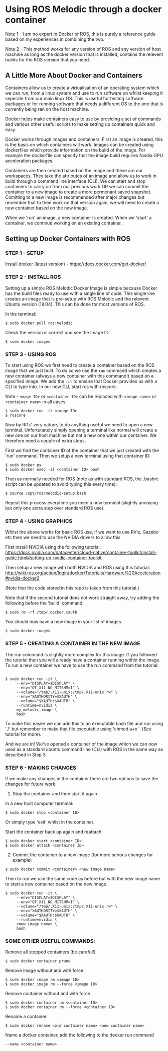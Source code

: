 # Using ROS Melodic through a docker container

Note 1 - I am no expert in Docker or ROS, this is purely a reference guide based on my experiences in combining the two.

Note 2 - This method works for any version of ROS and any version of host machine as long as the docker version that is installed, contains the relevent builds for the ROS version that you need.

## A Little More About Docker and Containers
Containers allow us to create a virtualisation of an operating system which we can run, from a linux system and use to run software on whilst keeping it seperate from our main linux OS. This is useful for testing software packages or for running software that needs a different OS to the one that is currently being ran on the host machine.

Docker helps make containers easy to use by providing a set of commands and various other useful scripts to make setting up containers quick and easy.

Docker works through images and containers. First an image is created, this is the basis on which containers will work. Images can be created using dockerfiles which provide information on the build of the image. For example the dockerfile can specify that the image build requires Nvidia GPU acceleration packages.

Containers are then created based on the image and these are our workspaces. They take the attributes of an image and allow us to work in build through a command line interface (CLI). We can start and stop containers to carry on from our previous work OR we can commit the container to a new image to create a more permenant saved snapshot. Comitting to a new image is recommended after major changes but remember that to then work on that version again, we will need to create a new container based on the new image.

When we 'run' an image, a new container is created. When we 'start' a container, we continue working on an existing container.

## Setting up Docker Containers with ROS

### STEP 1 - SETUP

Install docker (latest version) - https://docs.docker.com/get-docker/

### STEP 2 - INSTALL ROS

Setting up a simple ROS Melodic Docker Image is simple because Docker has the build files ready to use with a single line of code. This single line creates an image that is pre-setup with ROS Melodic and the relevent Ubuntu version (18.04). This can be done for most versions of ROS.

In the terminal:
```
$ sudo docker pull ros:melodic
```
Check the version is correct and see the Image ID
```
$ sudo docker images
```

### STEP 3 - USING ROS

To start using ROS we first need to create a container based on the ROS image that we just built. To do so we use the `run` command which creates a new container (always a new container with this command!) based on a specified image. We add the `-it` to ensure that Docker provides us with a CLI to type into. In our new CLI, start ros with roscore.

Note - `<mage ID>` or `<container ID>` can be replaced with `<image name>` or `<container name>` in all cases.


```
$ sudo docker run -it <image ID>
$ roscore
```

Now by ROs' very nature, to do anything useful we need to open a new terminal. Unfortunately simply opening a terminal like normal will create a new one on our host machine but not a new one within our container. We therefore need a couple of extra steps. 

First we find the container ID of the container that we just created with the 'run' command. Then we setup a new terminal using that container ID:
```
$ sudo docker ps
$ sudo docker exec -it <container ID> bash
```

Then as normally needed for ROS (note as with standard ROS, the .bashrc script can be updated to avoid typing this every time):
```
$ source /opt/ros/melodic/setup.bash
```

Repeat this process everytime you need a new terminal (slightly annoying but 
only one extra step over standard ROS use).

### STEP 4 - USING GRAPHICS
Whilst the above works for basic ROS use, if we want to use RViz, Gazebo etc then we need to use the NVIDIA drivers to allow this

First install NVIDIA using the following tutorial: https://docs.nvidia.com/datacenter/cloud-native/container-toolkit/install-guide.html#setting-up-nvidia-container-toolkit

Then setup a new image with both NVIDIA and ROS using this tutorial: http://wiki.ros.org/action/login/docker/Tutorials/Hardware%20Acceleration#nvidia-docker2

(Note that the code stored in this repo is taken from this tutorial.)

Note that if the second tutorial does not work straight away, try adding the following before the 'build' command:
```
$ sudo rm -rf /tmp/.docker.xauth
```

You should now have a new image in your list of images.
```
$ sudo docker images
```

### STEP 5 - CREATING A CONTAINER IN THE NEW IMAGE

The run command is slightly more complex for this image. If you followed the tutorial then you will already have a container running within the image. To run a new container we have to use the run command from the tutorial:
```

$ sudo docker run -it \
     --env="DISPLAY=$DISPLAY" \
     --env="QT_X11_NO_MITSHM=1" \
     --volume="/tmp/.X11-unix:/tmp/.X11-unix:rw" \
     --env="XAUTHORITY=$XAUTH" \
     --volume="$XAUTH:$XAUTH" \
     --runtime=nvidia \
     my_melodic_image \
     bash
```
     
To make this easier we can add this to an executable bash file and run using './<file name.bash>' but remember to make that file executable using 'chmod a+x <file name.bash>'. (See tutorial for more).

And we are in! We've opened a container of the image which we can now used as a standard ubuntu command line (CLI) with ROS in the same way as described in Step 3.

### STEP 6 - MAKING CHANGES

If we make any changes in the container there are two options to save the changes for future work.
1) Stop the container and then start it again

In a new host computer terminal:
```
$ sudo docker stop <container ID>
```
Or simply type 'exit' whilst in the container.

Start the container back up again and reattach:
```
$ sudo docker start <container ID>
$ sudo docker attach <container ID>
```

2) Commit the container to a new image (for more serious changes for example)
```
$ sudo docker commit <container> <new image name>
```

Then to run we use the same code as before but with the new image name to start a new container based on the new image.
```
$ sudo docker run -it \
     --env="DISPLAY=$DISPLAY" \
     --env="QT_X11_NO_MITSHM=1" \
     --volume="/tmp/.X11-unix:/tmp/.X11-unix:rw" \
     --env="XAUTHORITY=$XAUTH" \
     --volume="$XAUTH:$XAUTH" \
     --runtime=nvidia \
     <new image name> \
     bash
```

### SOME OTHER USEFUL COMMANDS:

Remove all stopped containers (be careful!)
```
$ sudo docker container prune
```

Remove image without and with force
```
$ sudo docker image rm <image ID>
$ sudo docker image rm --force <image ID>
```

Remove container without and with force
```
$ sudo docker container rm <container ID>
$ sudo docker container rm --force <container ID>
```

Rename a container
```
$ sudo docker rename <old container name> <new container name>
```

Name a docker container, add the following to the docker run command
```
--name <container name>
```






